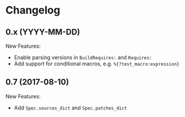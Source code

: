 # Changelog


## 0.x (YYYY-MM-DD)

New Features:
* Enable parsing versions in `BuildRequires:` and `Requires:`
* Add support for conditional macros, e.g. `%{?test_macro:expression}`

## 0.7 (2017-08-10)

New Features:
* Add `Spec.sources_dict` and `Spec.patches_dict`
